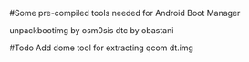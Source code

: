 #Some pre-compiled tools needed for Android Boot Manager

unpackbootimg by osm0sis
dtc by obastani

#Todo
Add dome tool for extracting qcom dt.img
